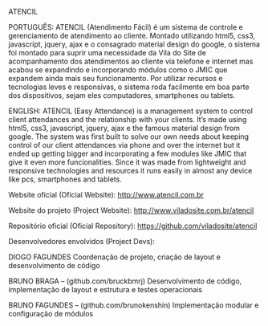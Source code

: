 ATENCIL


PORTUGUÊS:
ATENCIL (Atendimento Fácil) é um sistema de controle e gerenciamento de atendimento ao cliente. Montado utilizando html5, css3, javascript, jquery, ajax e o consagrado material design do google, o sistema foi montado para suprir uma necessidade da Vila do Site de acompanhamento dos atendimentos ao cliente via telefone e internet mas acabou se expandindo e incorporando módulos como o JMIC que expandem ainda mais seu funcionamento. Por utilizar recursos e tecnologias leves e responsivas, o sistema roda facilmente em boa parte dos dispositivos, sejam eles computadores, smartphones ou tablets.

ENGLISH:
ATENCIL (Easy Attendance) is a management system to control client attendances and the relationship with your clients. It’s made using html5, css3, javascript, jquery, ajax e the famous material design from google. The system was first built to solve our own needs about keeping control of our client attendances via phone and over the internet but it ended up getting bigger and incorporating a few modules like JMIC that give it even more funcionalities. Since it was made from lightweight and responsive technologies and resources it runs easily in almost any device like pcs, smartphones and tablets.




Website oficial (Oficial Website):
http://www.atencil.com.br

Website do projeto (Project Website):
http://www.viladosite.com.br/atencil

Repositório oficial (Oficial Repository):
https://github.com/viladosite/atencil



Desenvolvedores envolvidos (Project Devs):

DIOGO FAGUNDES
Coordenação de projeto, criação de layout e desenvolvimento de código

BRUNO BRAGA – (github.com/bruckbmrj)
Desenvolvimento de código, implementação de layout e estrutura e testes operacionais

BRUNO FAGUNDES – (github.com/brunokenshin)
Implementação modular e configuração de módulos


